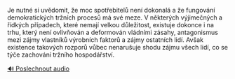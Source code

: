 
Je nutné si uvědomit, že moc spotřebitelů není dokonalá a že fungování demokratických tržních procesů má své meze. V některých výjimečných a řídkých případech, které nemají velkou důležitost, existuje dokonce i na trhu, který není ovlivňován a deformován vládními zásahy, antagonismus mezi zájmy vlastníků výrobních faktorů a zájmy ostatních lidí. Avšak existence takových rozporů vůbec nenarušuje shodu zájmu všech lidí, co se týče zachování tržního hospodářství.

[🔊 Poslechnout audio](/data/7-paragraphs/audio/chapter_137/para_002-Je-nutn-si-uvdomit-e-moc-spotebitel-nen-dok.mp3)
